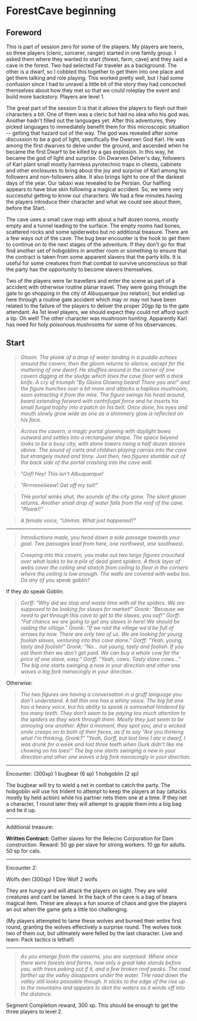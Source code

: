 # ForestCave beginning

## Foreword
This is part of session zero for some of the players. My players are teens, so three 
players (cleric, sorcerer, ranger) started in one family group. I asked them where they
wanted to start {forest, farm, cave} and they said a cave in the forest.  Two had selected
Far traveler as a background. The other is a dwarf, so I cobbled this together to get 
them into one place and get them talking and role playing.  This worked pretty well, but
I had some confusion since I had to unravel a little bit of the story they had concocted 
themselves about how they met so that we could roleplay the event and build more backstory.
Players are level 1.

The great part of the session 0 is that it allows the players to flesh out their characters
a bit. One of them was a cleric but had no idea who his god was. Another hadn't filled 
out the languages yet. After this adventures, they picked languages to immediately 
benefit them for this microscopic situation -- getting that hazard out of the way. The god
was revealed after some discussion to be a god of light, specifically the Dwarven God Karl. 
He was among the first dwarves to delve under the ground, and ascended when he became the
first Dwarf to be killed by a gas explosion. In this way, he became the god of light and 
surprise. On Dwarven Delver's day, followers of Karl plant small mostly harmless 
pyrotechnic traps in  chests, cabinets and other enclosures to bring about the joy and 
surprise of Karl among his followers and non-followers alike. It also brings light to 
one of the darkest days of the year. Our tabaxi was revealed to be Persian. Our halfling
appears to have blue skin following a magical accident. So, we were very successful getting
to know our characters. We had a few minutes having the players introduce their character
and what we could see about them, before the Start. 

The cave uses a small cave map with about a half dozen rooms, mostly empty and a tunnel 
leading to the surface. The empty rooms had bones, scattered rocks and some spiderwebs 
but no additional treasure. There are a few ways out of the cave. The bug bear encounter
is the hook to get them to continue on to the next stages of the adventure. If they don't
go for that find another set of hobgoblins in another room or something to ensure that 
the contract is taken from some apparent slavers that the party kills. It is useful for
some creatures from that combat to survive unconscious so that the party has the 
opportunity to become slavers themselves.

Two of the players were far travellers and enter the scene as part of a accident with 
otherwise routine planar travel. They were going through the gate to go shopping in the
city of Albuquerque (no relation), but ended up here through a routine gate accident which
may or may not have been related to the failure of the players to deliver the proper 20gp 
tip to the gate attendant. As 1st level players, we should expect they could not afford 
such a tip. Oh well! The other character was mushroom hunting. Apparently Karl has need 
for holy poisonous mushrooms for some of his observances. 

## Start 
>_Gloom. The ploink of a drop of water landing in a puddle echoes around the cavern, then
the gloom returns to silence, except for the muttering of one dwarf. He shuffles around 
in the corner of one cavern digging at the sludge which lines the cave floor with a 
thick knife. A cry of triumph "By Gloins Glowing beard! There you are!" and the figure
hunches over a bit more and attacks a hapless mushroom, soon extracting it from the mire. 
The figure swings his head around, beard extending forward with centrifugal force and he
inserts his small fungal trophy into a patch on his belt. Once done, his eyes and mouth 
slowly grow wide as one as a shimmery glow is reflected on his face._

>_Across the cavern, a magic portal glowing with daylight bows outward and settles into
a rectangular shape. The space beyond looks to be a busy city, with stone towers rising 
a half dozen stories above. The sound of carts and children playing carries into the 
cave but strangely muted and tinny. Just then, two figures stumble out of the back side of
the portal crashing into the cave wall._

>_"Oof! Hey! This isn't Albuquerque!_

>_"Rrrrreeeiiieew! Get off my tail!"_

>_THe portal winks shut, the sounds of the city gone. The silent gloom returns. Another
small drop of water falls from the roof of the cave. "Ploink!!"_

> _A female voice, "Ummm. What just happened?"_

___

>_Introductions made, you head down a side passage towards your goal. Two passages lead
from here, one northwest, one southwest._

>_Creeping into this cavern, you make out two large figures crouched over what looks to
be a pile of dead giant spiders. A thick layer of webs cover the ceiling and stretch from
ceiling to floor in the corners where the ceiling is low enough. The walls are covered 
with webs too.  Do any of you speak goblin?_

If they do speak Goblin:

>_Gorff: "Why did we stop and waste time with all the spiders. We are supposed to be
looking for slaves for market!"_
> _Gronk: "Because we need to get through this cave to get to the slaves, you oaf!"_
>_Gorff: "Fat chance we are going to get any slaves in here! We should be raiding the 
village."_
> _Gronk: "If we raid the village we'd be full of arrows by now. There are only two of us.
We are looking for young foolish slaves, venturing into this cave alone."_
>_Gorff: "Yeah, young, tasty and foolish!"_
> _Gronk: "No... not young, tasty and foolish. If you eat them then we don't get paid. 
We can buy a whole cow for the price of one slave, easy."_
>_Gorff: "Yeah, cows. Tasty slave cows..." The big one starts swinging a new in your 
direction and other one waves a big fork menacingly in your direction._


Otherwise:
> _The two figures are having a conversation in a gruff language you don't understand. A 
tall thin one has a whiny voice. The big fat one has a heavy voice, but his ability to 
speak is somewhat hindered by too many teeth. They don't seem to be paying too much 
attention to the spiders as they work through them. Mostly they just seem to be annoying
one another. After a moment, they spot you, and a wicked smile creeps on to both of their 
faces, as if to say "Are you thinking what I'm thinking, Gronk?" "Yeah, Gorff, but last time
I ate a dwarf, I was drunk for a week and lost three teeth when Gurk didn't like me chewing
on his toes!" The big one starts swinging a new in your direction and other one waves a 
big fork menacingly in your direction._

___


Encounter:  (300xp)
1 bugbear  	(6 sp)
1 hobgoblin	(2 sp)

The bugbear will try to wield a net in combat to catch the party. The hobgoblin will use
his trident to attempt to keep the players at bay (attacks mostly by held action) while 
his partner nets them one at a time. If they net a character, 1 round later they will 
attempt to grapple them into a big bag and tie it up.
___

Additional treasure: 

**Written Contract:** Gather slaves for the Relecno Corporation for Dam construction. 
Reward: 50 gp per slave for strong workers. 10 gp for adults. 50 sp for cats.

___
Encounter 2:

Wolfs den  (300xp)
1 Dire Wolf
2 wolfs

They are hungry and will attack the players on sight. They are wild creatures and cant
be tamed.  In the back of the cave is a bag of beans magical item. These are always a fun
source of chaos and give the players an out when the game gets a little too challenging. 

(My players attempted to tame these wolves and burned their entire first round, granting
the wolves effectively a surprise round. The wolves took two of them out, but ultimately
were felled by the last character.  Live and learn. Pack tactics is lethal!)

___

>_As you emerge from the caverns, you are surprised. Where once there were forests and 
farms, now only a great lake stands before you, with trees poking out if it, and a few
broken roof peaks. The road farther up the valley disappears under the water. THe road down 
the valley still looks passable though. It sticks to the edge of the rise up to the mountains 
and appears to skirt the waters as it winds off into the distance._ 

Segment Completion reward, 300 xp. This should be enough to get the three players to level
2.


